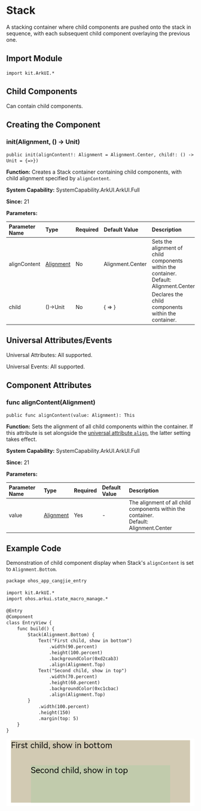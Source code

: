 # Stack

A stacking container where child components are pushed onto the stack in sequence, with each subsequent child component overlaying the previous one.

## Import Module

```cangjie
import kit.ArkUI.*
```

## Child Components

Can contain child components.

## Creating the Component

### init(Alignment, () -> Unit)

```cangjie
public init(alignContent!: Alignment = Alignment.Center, child!: () -> Unit = {=>})
```

**Function:** Creates a Stack container containing child components, with child alignment specified by `alignContent`.

**System Capability:** SystemCapability.ArkUI.ArkUI.Full

**Since:** 21

**Parameters:**

| Parameter Name | Type | Required | Default Value | Description |
|:---|:---|:---|:---|:---|
| alignContent | [Alignment](cj-common-types.md#enum-alignment) | No | Alignment.Center | Sets the alignment of child components within the container. <br> Default: Alignment.Center |
| child | ()->Unit | No | { => } | Declares the child components within the container. |

## Universal Attributes/Events

Universal Attributes: All supported.

Universal Events: All supported.

## Component Attributes

### func alignContent(Alignment)

```cangjie
public func alignContent(value: Alignment): This
```

**Function:** Sets the alignment of all child components within the container. If this attribute is set alongside the [universal attribute `align`](cj-universal-attribute-location.md#func-alignalignment), the latter setting takes effect.

**System Capability:** SystemCapability.ArkUI.ArkUI.Full

**Since:** 21

**Parameters:**

| Parameter Name | Type | Required | Default Value | Description |
|:---|:---|:---|:---|:---|
| value | [Alignment](cj-common-types.md#enum-alignment) | Yes | - | The alignment of all child components within the container. <br> Default: Alignment.Center |

## Example Code

Demonstration of child component display when Stack's `alignContent` is set to `Alignment.Bottom`.

<!-- run -->

```cangjie
package ohos_app_cangjie_entry

import kit.ArkUI.*
import ohos.arkui.state_macro_manage.*

@Entry
@Component
class EntryView {
    func build() {
        Stack(Alignment.Bottom) {
            Text("First child, show in bottom")
                .width(90.percent)
                .height(100.percent)
                .backgroundColor(0xd2cab3)
                .align(Alignment.Top)
            Text("Second child, show in top")
                .width(70.percent)
                .height(60.percent)
                .backgroundColor(0xc1cbac)
                .align(Alignment.Top)
        }
            .width(100.percent)
            .height(150)
            .margin(top: 5)
    }
}
```

![stack](figures/stack.png)